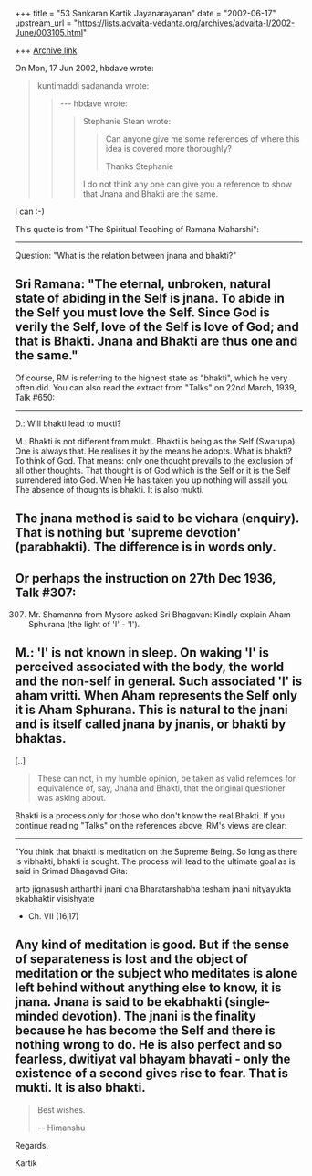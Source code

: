 +++
title = "53 Sankaran Kartik Jayanarayanan"
date = "2002-06-17"
upstream_url = "https://lists.advaita-vedanta.org/archives/advaita-l/2002-June/003105.html"

+++
[Archive link](https://lists.advaita-vedanta.org/archives/advaita-l/2002-June/003105.html)

On Mon, 17 Jun 2002, hbdave wrote:

> kuntimaddi sadananda wrote:
>
> > --- hbdave <hbd at DDIT.ERNET.IN> wrote:
> > > Stephanie Stean wrote:
> > >> Can anyone give me some
> > > references of where this idea is
> > > > covered more thoroughly?
> > > >
> > > > Thanks
> > > > Stephanie
> > >
> > > I do not think any one can give you a reference to
> > > show that Jnana and Bhakti
> > > are the same.
> >

I can :-)

This quote is from "The Spiritual Teaching of Ramana Maharshi":

-------
Question: "What is the relation between jnana and bhakti?"

Sri Ramana: "The eternal, unbroken, natural state of abiding in the Self is
jnana. To abide in the Self you must love the Self. Since God is verily the
Self, love of the Self is love of God; and that is Bhakti. Jnana and Bhakti are
thus one and the same."
-------

Of course, RM is referring to the highest state as "bhakti", which he
very often did. You can also read the extract from "Talks" on 22nd March,
1939, Talk #650:

--------------------------
D.: Will bhakti lead to mukti?

M.: Bhakti is not different from mukti. Bhakti is being as the Self (Swarupa).
One is always that. He realises it by the means he adopts. What is bhakti? To
think of God. That means: only one thought prevails to the exclusion of all
other thoughts. That thought is of God which is the Self or it is the Self
surrendered into God. When He has taken you up nothing will assail you. The
absence of thoughts is bhakti. It is also mukti.

The jnana method is said to be vichara (enquiry). That is nothing but 'supreme
devotion' (parabhakti). The difference is in words only.
--------------------------

Or perhaps the instruction on 27th Dec 1936, Talk #307:
--------------------------
307. Mr. Shamanna from Mysore asked Sri Bhagavan: Kindly explain Aham Sphurana
(the light of 'I' - 'I').

M.: 'I' is not known in sleep. On waking 'I' is perceived associated with the
body, the world and the non-self in general. Such associated 'I' is aham
vritti. When Aham represents the Self only it is Aham Sphurana. This is natural
to the jnani and is itself called jnana by jnanis, or bhakti by bhaktas.
--------------------------

[..]

> These can not, in my humble opinion, be taken as valid
> refernces for equivalence of, say, Jnana and Bhakti, that
> the original questioner was asking about.
>

Bhakti is a process only for those who don't know the real Bhakti. If you
continue reading "Talks" on the references above, RM's views are clear:

-----------------------
"You think that bhakti is meditation on the Supreme Being. So long as there is
vibhakti, bhakti is sought. The process will lead to the ultimate goal as is
said in Srimad Bhagavad Gita:

arto jignasush artharthi jnani cha Bharatarshabha
tesham jnani nityayukta ekabhaktir visishyate
* Ch. VII (16,17)

Any kind of meditation is good. But if the sense of separateness is lost and
the object of meditation or the subject who meditates is alone left behind
without anything else to know, it is jnana. Jnana is said to be ekabhakti
(single-minded devotion). The jnani is the finality because he has become the
Self and there is nothing wrong to do. He is also perfect and so fearless,
dwitiyat val bhayam bhavati - only the existence of a second gives rise to
fear. That is mukti. It is also bhakti.
-----------------------

> Best wishes.
>
> -- Himanshu
>

Regards,

Kartik


